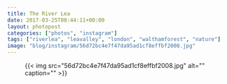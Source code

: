 ```yaml
---
title: The River Lea
date: 2017-03-25T08:44:11+00:00
layout: photopost
categories: ["photos", "instagram"]
tags: ["riverlea", "leavalley", "london", "walthamforest", "nature"]
image: "blog/instagram/56d72bc4e7f47da95ad1cf8effbf2008.jpg"
---
```


<figure class="photo photo--square">
  {{< img src="56d72bc4e7f47da95ad1cf8effbf2008.jpg" alt="" caption="" >}}

</figure>


